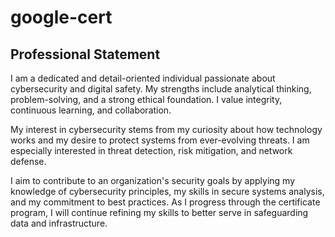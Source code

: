 # google-cert
## Professional Statement

I am a dedicated and detail-oriented individual passionate about cybersecurity and digital safety. My strengths include analytical thinking, problem-solving, and a strong ethical foundation. I value integrity, continuous learning, and collaboration.

My interest in cybersecurity stems from my curiosity about how technology works and my desire to protect systems from ever-evolving threats. I am especially interested in threat detection, risk mitigation, and network defense.

I aim to contribute to an organization's security goals by applying my knowledge of cybersecurity principles, my skills in secure systems analysis, and my commitment to best practices. As I progress through the certificate program, I will continue refining my skills to better serve in safeguarding data and infrastructure.
